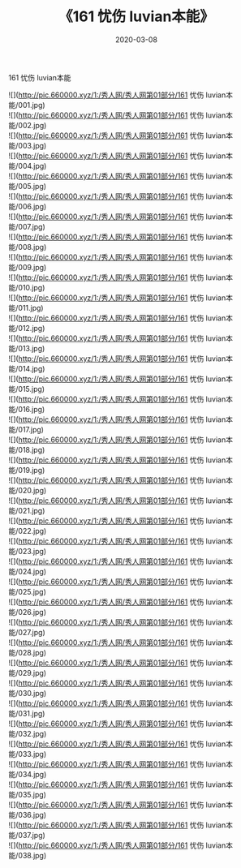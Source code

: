 ﻿---
layout: post
title:  《161 忧伤 luvian本能》
date:   2020-03-08
img: http://pic.660000.xyz/1:/秀人网/秀人网第01部分/161 忧伤 luvian本能/000.jpg
categories: [美女, 清纯, 唯美]
---

161 忧伤 luvian本能

  ![](http://pic.660000.xyz/1:/秀人网/秀人网第01部分/161 忧伤 luvian本能/001.jpg) <br> ![](http://pic.660000.xyz/1:/秀人网/秀人网第01部分/161 忧伤 luvian本能/002.jpg) <br> ![](http://pic.660000.xyz/1:/秀人网/秀人网第01部分/161 忧伤 luvian本能/003.jpg) <br> ![](http://pic.660000.xyz/1:/秀人网/秀人网第01部分/161 忧伤 luvian本能/004.jpg) <br> ![](http://pic.660000.xyz/1:/秀人网/秀人网第01部分/161 忧伤 luvian本能/005.jpg) <br> ![](http://pic.660000.xyz/1:/秀人网/秀人网第01部分/161 忧伤 luvian本能/006.jpg) <br> ![](http://pic.660000.xyz/1:/秀人网/秀人网第01部分/161 忧伤 luvian本能/007.jpg) <br> ![](http://pic.660000.xyz/1:/秀人网/秀人网第01部分/161 忧伤 luvian本能/008.jpg) <br> ![](http://pic.660000.xyz/1:/秀人网/秀人网第01部分/161 忧伤 luvian本能/009.jpg) <br> ![](http://pic.660000.xyz/1:/秀人网/秀人网第01部分/161 忧伤 luvian本能/010.jpg) <br> ![](http://pic.660000.xyz/1:/秀人网/秀人网第01部分/161 忧伤 luvian本能/011.jpg) <br> ![](http://pic.660000.xyz/1:/秀人网/秀人网第01部分/161 忧伤 luvian本能/012.jpg) <br> ![](http://pic.660000.xyz/1:/秀人网/秀人网第01部分/161 忧伤 luvian本能/013.jpg) <br> ![](http://pic.660000.xyz/1:/秀人网/秀人网第01部分/161 忧伤 luvian本能/014.jpg) <br> ![](http://pic.660000.xyz/1:/秀人网/秀人网第01部分/161 忧伤 luvian本能/015.jpg) <br> ![](http://pic.660000.xyz/1:/秀人网/秀人网第01部分/161 忧伤 luvian本能/016.jpg) <br> ![](http://pic.660000.xyz/1:/秀人网/秀人网第01部分/161 忧伤 luvian本能/017.jpg) <br> ![](http://pic.660000.xyz/1:/秀人网/秀人网第01部分/161 忧伤 luvian本能/018.jpg) <br> ![](http://pic.660000.xyz/1:/秀人网/秀人网第01部分/161 忧伤 luvian本能/019.jpg) <br> ![](http://pic.660000.xyz/1:/秀人网/秀人网第01部分/161 忧伤 luvian本能/020.jpg) <br> ![](http://pic.660000.xyz/1:/秀人网/秀人网第01部分/161 忧伤 luvian本能/021.jpg) <br> ![](http://pic.660000.xyz/1:/秀人网/秀人网第01部分/161 忧伤 luvian本能/022.jpg) <br> ![](http://pic.660000.xyz/1:/秀人网/秀人网第01部分/161 忧伤 luvian本能/023.jpg) <br> ![](http://pic.660000.xyz/1:/秀人网/秀人网第01部分/161 忧伤 luvian本能/024.jpg) <br> ![](http://pic.660000.xyz/1:/秀人网/秀人网第01部分/161 忧伤 luvian本能/025.jpg) <br> ![](http://pic.660000.xyz/1:/秀人网/秀人网第01部分/161 忧伤 luvian本能/026.jpg) <br> ![](http://pic.660000.xyz/1:/秀人网/秀人网第01部分/161 忧伤 luvian本能/027.jpg) <br> ![](http://pic.660000.xyz/1:/秀人网/秀人网第01部分/161 忧伤 luvian本能/028.jpg) <br> ![](http://pic.660000.xyz/1:/秀人网/秀人网第01部分/161 忧伤 luvian本能/029.jpg) <br> ![](http://pic.660000.xyz/1:/秀人网/秀人网第01部分/161 忧伤 luvian本能/030.jpg) <br> ![](http://pic.660000.xyz/1:/秀人网/秀人网第01部分/161 忧伤 luvian本能/031.jpg) <br> ![](http://pic.660000.xyz/1:/秀人网/秀人网第01部分/161 忧伤 luvian本能/032.jpg) <br> ![](http://pic.660000.xyz/1:/秀人网/秀人网第01部分/161 忧伤 luvian本能/033.jpg) <br> ![](http://pic.660000.xyz/1:/秀人网/秀人网第01部分/161 忧伤 luvian本能/034.jpg) <br> ![](http://pic.660000.xyz/1:/秀人网/秀人网第01部分/161 忧伤 luvian本能/035.jpg) <br> ![](http://pic.660000.xyz/1:/秀人网/秀人网第01部分/161 忧伤 luvian本能/036.jpg) <br> ![](http://pic.660000.xyz/1:/秀人网/秀人网第01部分/161 忧伤 luvian本能/037.jpg) <br> ![](http://pic.660000.xyz/1:/秀人网/秀人网第01部分/161 忧伤 luvian本能/038.jpg) <br>
